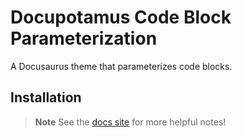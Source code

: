# Docupotamus Code Block Parameterization

A Docusaurus theme that parameterizes code blocks.

## Installation

> **Note**
> See the [docs site](https://www.docupotamus.io/docs/themes/theme-codeblock-param)
> for more helpful notes!
